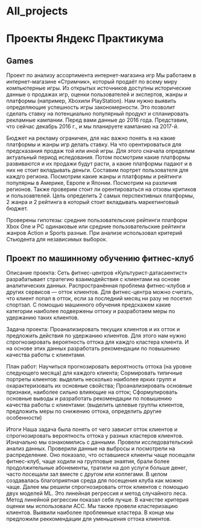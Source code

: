 # All_projects
# Проекты Яндекс Практикума
 
## Games
Проект по анализу ассортимента интернет-магазина игр Мы работаем в интернет-магазине «Стримчик», который продаёт по всему миру компьютерные игры. Из открытых источников доступны исторические данные о продажах игр, оценки пользователей и экспертов, жанры и платформы (например, Xboxили PlayStation). Нам нужно выявить определяющие успешность игры закономерности. Это позволит сделать ставку на потенциально популярный продукт и спланировать рекламные кампании. Перед вами данные до 2016 года. Представим, что сейчас декабрь 2016 г., и мы планируете кампанию на 2017-й.

Бюджет на рекламу ограничен, для нас важно понять в на какие платформы и жанры игр делать ставку. На что орентироваться для предсказания продаж той или иной игры. Для этого сначала определим актуальный период иследования. Потом посмотрим какие платформы развиваются и их продажи будут расти, а какие платформы падают и в них не стоит вкладывать деньги. Составим портрет пользователя для каждго региона. Посмотрим какие жанры и платформы и рейтинги популярны в Америке, Европе и Японии. Посмотрим на различия регионов. Также проверим стоит ли орентироваться на отзовы критиков и пользоавтелей. Цель определить 2 самых перспективных платформы, 2 жанра и 2 рейтинга в который стоит вкладывать маркетинговый бюджет.

Проверены гипотезы: средние пользовательские рейтинги платформ Xbox One и PC одинаковые или средние пользовательские рейтинги жанров Action и Sports разные. При анализе использовал критерий Стьюдента для независимых выборок. 


## Проект по машинному обучению фитнес-клуб

Описание проекта:
Сеть фитнес-центров «Культурист-датасаентист» разрабатывает стратегию взаимодействия с клиентами на основе аналитических данных. Распространённая проблема фитнес-клубов и других сервисов — отток клиентов. Для фитнес-центра можно считать, что клиент попал в отток, если за последний месяц ни разу не посетил спортзал. С помощью машинного обучения предскажем какие категории наиболее подвержены оттоку и разработаем меры по удержанию таких клиентов.

Задача проекта:
Проанализировать текущих клиентов и их отток и предложить действия по удержанию клиентов. Для этого нам нужно спрогнозировать вероятность оттока для каждго кластера клиента. И на основе этих данных разработать рекомендации по повышению качества работы с клиентами.

План работ:
Научиться прогнозировать вероятность оттока (на уровне следующего месяца) для каждого клиента; Cормировать типичные портреты клиентов: выделить несколько наиболее ярких групп и охарактеризовать их основные свойства; Проанализировать основные признаки, наиболее сильно влияющие на отток; Сформулировать основные выводы и разработать рекомендации по повышению качества работы с клиентами: (выделить целевые группы клиентов, предложить меры по снижению оттока, определить другие особенности)

Итоги
Наша задача была понять от чего зависит отток клиентов и спрогнозировать вероятность оттока у разных кластеров клиентов. Изначально мы ознакомились с данными. Провели исследовательский анализ данных. Проверили данные на выбросы и посмотрели на распределение. Оно показало, что оставшиеся клиенты чаще посещали фитнес-клуб, чаще ходили на групповые знаятия, брали более продолжительные абонементы, тратили на доп услуги больше денег, часто посещали зал вместе с другом или коллегами. В целом создавалась благоприятная среда для посещения клуба как можно чаще. Далее мы решили спрогнозировать отток клиентов с помощью двух моделей ML. Это линейная регрессия и метод случайного леса. Метод линейной регрессии показал себя лучше. В качестве критерия оценки мы использовали ACC. Мы также провели кластеризацию клиентов. Выявили наиболее проблемные кластера. В конце мы предложили реккомендации для уменьшения оттока клиентов. 

## 
